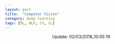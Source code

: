 ```yaml
---
layout: post
title:  "Computer Vision"
category: Deep learning
tags: [DL, NLP, CV, CL]
---
```






<center> Update: 02/03/2018_10:05:19</center>

  	
